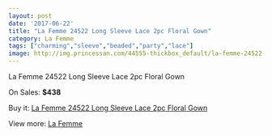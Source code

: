 ```yaml
---
layout: post
date: '2017-06-22'
title: "La Femme 24522 Long Sleeve Lace 2pc Floral Gown"
category: La Femme
tags: ["charming","sleeve","beaded","party","lace"]
image: http://img.princessan.com/44555-thickbox_default/la-femme-24522-long-sleeve-lace-2pc-floral-gown.jpg
---
```

La Femme 24522 Long Sleeve Lace 2pc Floral Gown

On Sales: **$438**
<a href="https://www.princessan.com/en/la-femme/20661-la-femme-24522-long-sleeve-lace-2pc-floral-gown.html"><amp-img layout="responsive" width="600" height="600" src="//img.princessan.com/44555-thickbox_default/la-femme-24522-long-sleeve-lace-2pc-floral-gown.jpg" alt="La Femme 24522 Long Sleeve Lace 2pc Floral Gown 0" /></a>
<a href="https://www.princessan.com/en/la-femme/20661-la-femme-24522-long-sleeve-lace-2pc-floral-gown.html"><amp-img layout="responsive" width="600" height="600" src="//img.princessan.com/44556-thickbox_default/la-femme-24522-long-sleeve-lace-2pc-floral-gown.jpg" alt="La Femme 24522 Long Sleeve Lace 2pc Floral Gown 1" /></a>

Buy it: [La Femme 24522 Long Sleeve Lace 2pc Floral Gown](https://www.princessan.com/en/la-femme/20661-la-femme-24522-long-sleeve-lace-2pc-floral-gown.html "La Femme 24522 Long Sleeve Lace 2pc Floral Gown")

View more: [La Femme](https://www.princessan.com/en/28-la-femme "La Femme")